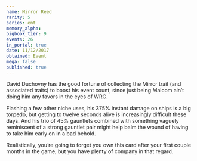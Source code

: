 ```yaml
---
name: Mirror Reed
rarity: 5
series: ent
memory_alpha:
bigbook_tier: 9
events: 26
in_portal: true
date: 11/12/2017
obtained: Event
mega: false
published: true
---
```


David Duchovny has the good fortune of collecting the Mirror trait (and associated traits) to boost his event count, since just being Malcom ain’t doing him any favors in the eyes of WRG. 

Flashing a few other niche uses, his 375% instant damage on ships is a big torpedo, but getting to twelve seconds alive is increasingly difficult these days. And his trio of 45% gauntlets combined with something vaguely reminiscent of a strong gauntlet pair might help balm the wound of having to take him early on in a bad behold. 

Realistically, you’re going to forget you own this card after your first couple months in the game, but you have plenty of company in that regard.
